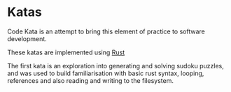 # Katas

Code Kata is an attempt to bring this element of practice to software development.

These katas are implemented using [Rust](https://www.rust-lang.org/)

The first kata is an exploration into generating and solving sudoku puzzles, and was used to build familiarisation with basic rust syntax, looping, references and also reading and writing to the filesystem.
